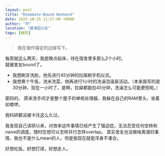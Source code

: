 ```yaml
---
layout: post
title: "Roommate-Bound Weekend"
date: 2025-10-25 11:57:00 +0800
author: "宇"
location: "建清园小区"
tags: [破防]
---
```


> 我在强作镇定的边缘写下。

每周就这么两天，我是晚点起床，待在宿舍里多那么2个小时。  
就被舍友bound了。
* 我想刷牙洗脸，他先进行45分钟的拉屎刷手机仪式。
* 我想煮个午饭，洗米洗菜，他再进行1小时的洗澡泡温泉活动。（本来我写的是30分钟，现在一小时了，是啊，拉屎都能拉45分钟，洗澡怎么可能更短呢。）

密码的。 
原来洗手间才是整个屋子的单核处理器，我躲在自己的RAM里头，坐着如喽啰。

我科研都没被卡住这么久过。

我发现自己读研以来，对效率这件事情已经产生了强迫症。无法忍受任何空转和naive的调度，随时在想可以怎样并行怎样overlap。
其实舍友也没做啥离谱的事情，我也不是什么mean的人，但是我现在就是浑身不凑合。

好想吃饭，好想打球，好想走人。
